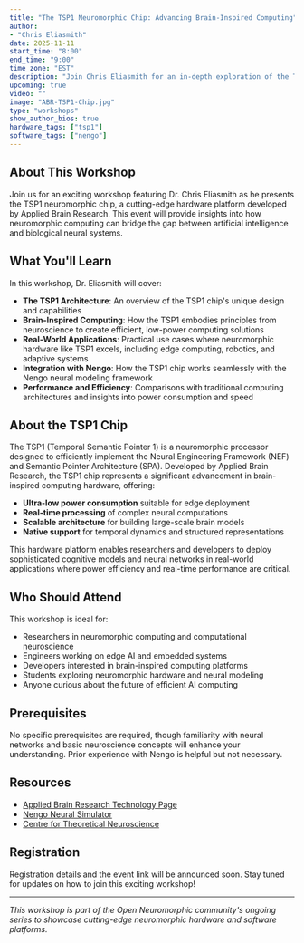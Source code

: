 ```yaml
---
title: "The TSP1 Neuromorphic Chip: Advancing Brain-Inspired Computing"
author:
- "Chris Eliasmith"
date: 2025-11-11
start_time: "8:00"
end_time: "9:00"
time_zone: "EST"
description: "Join Chris Eliasmith for an in-depth exploration of the TSP1 neuromorphic chip from Applied Brain Research. Learn about this groundbreaking hardware platform and its implications for brain-inspired computing."
upcoming: true
video: ""
image: "ABR-TSP1-Chip.jpg"
type: "workshops"
show_author_bios: true
hardware_tags: ["tsp1"]
software_tags: ["nengo"]
---
```


## About This Workshop

Join us for an exciting workshop featuring Dr. Chris Eliasmith as he presents the TSP1 neuromorphic chip, a cutting-edge hardware platform developed by Applied Brain Research. This event will provide insights into how neuromorphic computing can bridge the gap between artificial intelligence and biological neural systems.

## What You'll Learn

In this workshop, Dr. Eliasmith will cover:

- **The TSP1 Architecture**: An overview of the TSP1 chip's unique design and capabilities
- **Brain-Inspired Computing**: How the TSP1 embodies principles from neuroscience to create efficient, low-power computing solutions
- **Real-World Applications**: Practical use cases where neuromorphic hardware like TSP1 excels, including edge computing, robotics, and adaptive systems
- **Integration with Nengo**: How the TSP1 chip works seamlessly with the Nengo neural modeling framework
- **Performance and Efficiency**: Comparisons with traditional computing architectures and insights into power consumption and speed

## About the TSP1 Chip

The TSP1 (Temporal Semantic Pointer 1) is a neuromorphic processor designed to efficiently implement the Neural Engineering Framework (NEF) and Semantic Pointer Architecture (SPA). Developed by Applied Brain Research, the TSP1 chip represents a significant advancement in brain-inspired computing hardware, offering:

- **Ultra-low power consumption** suitable for edge deployment
- **Real-time processing** of complex neural computations
- **Scalable architecture** for building large-scale brain models
- **Native support** for temporal dynamics and structured representations

This hardware platform enables researchers and developers to deploy sophisticated cognitive models and neural networks in real-world applications where power efficiency and real-time performance are critical.

## Who Should Attend

This workshop is ideal for:

- Researchers in neuromorphic computing and computational neuroscience
- Engineers working on edge AI and embedded systems
- Developers interested in brain-inspired computing platforms
- Students exploring neuromorphic hardware and neural modeling
- Anyone curious about the future of efficient AI computing

## Prerequisites

No specific prerequisites are required, though familiarity with neural networks and basic neuroscience concepts will enhance your understanding. Prior experience with Nengo is helpful but not necessary.

## Resources

- [Applied Brain Research Technology Page](https://www.appliedbrainresearch.com/technology)
- [Nengo Neural Simulator](https://open-neuromorphic.org/neuromorphic-computing/software/snn-frameworks/nengo/)
- [Centre for Theoretical Neuroscience](https://uwaterloo.ca/centre-for-theoretical-neuroscience/)

## Registration

Registration details and the event link will be announced soon. Stay tuned for updates on how to join this exciting workshop!

---

*This workshop is part of the Open Neuromorphic community's ongoing series to showcase cutting-edge neuromorphic hardware and software platforms.*
